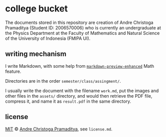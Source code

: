 # college bucket

The documents stored in this repository are creation of Andre Christoga Pramaditya (Student ID: 2006570006) who is currently an undergraduate at the Physics Department at the Faculty of Mathematics and Natural Science of the University of Indonesia (FMIPA UI).

## writing mechanism

I write Markdown, with some help from [`markdown-preview-enhanced`](https://shd101wyy.github.io/markdown-preview-enhanced/#/) Math feature.

Directories are in the order `semester/class/assingment/`. 

I usually write the document with the filename `work.md`, put the images and other files in the `assets/` directory, and would then retrieve the PDF file, compress it, and name it as `result.pdf` in the same directory.

## license

[MIT](https://opensource.org/licenses/MIT) © <a href="https://drepram.com">Andre Christoga Pramaditya</a>, see `license.md`.